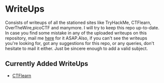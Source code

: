 # WriteUps
Consists of writeups of all the stationed sites like TryHackMe, CTFlearn, OverTheWire,picoCTF and manymore. I will try to keep this repo up-to-date. In case you find some mistake in any of the uploaded writeups on this repository, mail me [here](mailto:theprojax@protonmail.com) for it ASAP.Also, if you can't see the writeups you're looking for, got any suggestions for this repo, or any queries, don't hesitate to mail it either. Just be sincere enough to add a valid subject.
## Currently Added WriteUps
  - [CTFlearn](https://ctflearn.com/)
